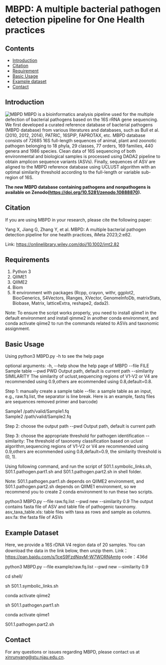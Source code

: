 # MBPD: A multiple bacterial pathogen detection pipeline for One Health practices

## Contents

- [Introduction](#introduction)
- [Citation](#Citation)
- [Requirement](#requirement)
- [Basic Usage](#basic-usage)
- [Example dataset](#example-dataset)
- [Contact](#Contact)

## Introduction
![MBPD](https://github.com/LorMeBioAI/MBPD/blob/main/pic/workflow.png)
MBPD is a bioinformatics analysis pipeline used for the multiple defection of bacterial pathogens based on the 16S rRNA gene sequencing. We first developed a curated reference database of bacterial pathogens (MBPD database) from various literatures and databases, such as Bull et al. (2010, 2012, 2014), PATRIC, 16SPIP, FAPROTAX, etc. MBPD database consists of 72685 16S full-length sequences of animal, plant and zoonotic pathogen belonging to 18 phyla, 29 classes, 77 orders, 169 families, 440 genera and 1986 species. Clean data of 16S sequencing of both environmental and biological samples is processed using DADA2 pipeline  to obtain amplicon sequence variants (ASVs). Finally, sequences of ASV are aligned to the MBPD reference database using UCLUST algorithm with an optimal similarity threshold according to the full-length or variable sub-region of 16S.

__The new MBPD database containing pathogens and nonpathogens is available on Zenodo(https://doi.org/10.5281/zenodo.10888870).__

## Citation

If you are using MBPD in your research, please cite the following paper:

Yang X, Jiang G, Zhang Y, et al. MBPD: A multiple bacterial pathogen detection pipeline for one health practices, iMeta 2023;2:e82.

Link: https://onlinelibrary.wiley.com/doi/10.1002/imt2.82

## Requirements

1.	Python 3
2.	QIIME1
3.	QIIME2
4.	Biom
5.	R environment with packages (Rcpp, crayon, withr, ggplot2, BiocGenerics, S4Vectors, IRanges, XVector, GenomeInfoDb, matrixStats, Biobase, Matrix, latticeExtra, reshape2, dada2).

Note: To ensure  the script works properly, you need to install qiime1 in the default environment and install qimme2 in another conda environment, and conda activate qiime2 to run the commands related to ASVs and taxonomic assignment.

## Basic Usage

Using python3 MBPD.py -h to see the help page

optional arguments:
  -h, --help	show the help page of MBPD
  --file FILE	Sample table
  --pwd PWD 	Output path, default is current path
  --similarity SIMILARITY	The similarity of uclust,sequencing regions of V1-V2 or V4 are recommended using 0.9,others are ecommended using 0.8,default=0.8.

Step 1: manually create a sample table 
--file: a sample table as an input, e.g., raw.fq.list, the separator is line break. Here is an example, fastq files are sequences removed primer and barcode)

Sample1 /path/valid/Sample1.fq  
Sample2 /path/valid/Sample2.fq

Step 2: choose the output path
--pwd Output path, default is current path

Step 3: choose the appropriate threshold for pathogen identification
--similarity: The threshold of taxonomy classification based on uclust algorithm,sequencing regions of V1-V2 or V4 are recommended using 0.9,others are ecommended using 0.8,default=0.9, the similarity threshold is (0, 1).

Using following command, and run the script of S01.1.symbolic_links.sh, S01.1.pathogen.part1.sh and S01.1.pathogen.part2.sh in shell folder. 

Note: S01.1.pathogen.part1.sh depends on QIIME2 environment, and S01.1.pathogen.part2.sh depends on QIIME1 environment, so we recommend you to create 2 conda environment to run these two scripts.

python3 MBPD.py --file raw.fq.list --pwd new --similarity 0.9
The output contains fasta file of ASV and table file of pathogenic taxonomy.
asv_taxa_table.xls: table files with taxa as rows and sample as columns.
asv.fa: the fasta file of ASVs

## Example Dataset

Here, we provide a 16S rDNA V4 region data of 20 samples.
You can download the data in the link below, then unzip them.
Link：https://pan.baidu.com/s/1ceS9FzdNqvM-W7WORNAmtg code：436d 

python3 MBPD.py --file example/raw.fq.list --pwd new --similarity 0.9

cd shell/

sh S01.1.symbolic_links.sh

conda activate qiime2

sh S01.1.pathogen.part1.sh

conda activate qiime1

S01.1.pathogen.part2.sh
## Contact

For any questions or issues regarding MBPD, please contact us at xinrunyang@stu.njau.edu.cn.
